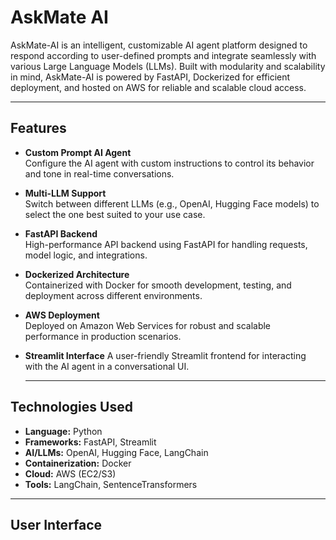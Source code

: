 # AskMate AI 

AskMate-AI is an intelligent, customizable AI agent platform designed to respond according to user-defined prompts and integrate seamlessly with various Large Language Models (LLMs). Built with modularity and scalability in mind, AskMate-AI is powered by FastAPI, Dockerized for efficient deployment, and hosted on AWS for reliable and scalable cloud access.

---

## Features

- **Custom Prompt AI Agent**  
  Configure the AI agent with custom instructions to control its behavior and tone in real-time conversations.

- **Multi-LLM Support**  
  Switch between different LLMs (e.g., OpenAI, Hugging Face models) to select the one best suited to your use case.

- **FastAPI Backend**  
  High-performance API backend using FastAPI for handling requests, model logic, and integrations.

- **Dockerized Architecture**  
  Containerized with Docker for smooth development, testing, and deployment across different environments.

- **AWS Deployment**  
  Deployed on Amazon Web Services for robust and scalable performance in production scenarios.

- **Streamlit Interface** 
  A user-friendly Streamlit frontend for interacting with the AI agent in a conversational UI.

  ---

## Technologies Used

- **Language:** Python
- **Frameworks:** FastAPI, Streamlit
- **AI/LLMs:** OpenAI, Hugging Face, LangChain
- **Containerization:** Docker
- **Cloud:** AWS (EC2/S3)
- **Tools:** LangChain, SentenceTransformers

---

## User Interface
